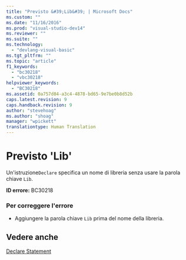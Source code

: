 ```yaml
---
title: "Previsto &#39;Lib&#39; | Microsoft Docs"
ms.custom: ""
ms.date: "11/16/2016"
ms.prod: "visual-studio-dev14"
ms.reviewer: ""
ms.suite: ""
ms.technology: 
  - "devlang-visual-basic"
ms.tgt_pltfrm: ""
ms.topic: "article"
f1_keywords: 
  - "bc30218"
  - "vbc30218"
helpviewer_keywords: 
  - "BC30218"
ms.assetid: 0a757d84-a3c4-4878-bd65-9e7be0b8d52b
caps.latest.revision: 9
caps.handback.revision: 9
author: "stevehoag"
ms.author: "shoag"
manager: "wpickett"
translationtype: Human Translation
---
```

# Previsto &#39;Lib&#39;
Un'istruzione`Declare` specifica un nome di libreria senza usare la parola chiave `Lib`.  
  
 **ID errore:** BC30218  
  
### Per correggere l'errore  
  
-   Aggiungere la parola chiave `Lib` prima del nome della libreria.  
  
## Vedere anche  
 [Declare Statement](../../visual-basic/language-reference/statements/declare-statement.md)